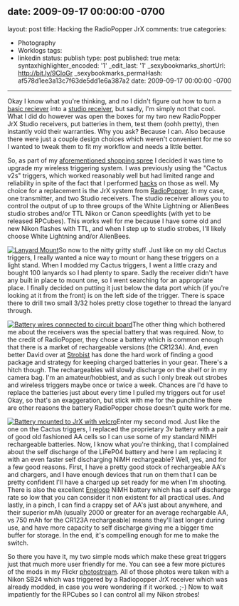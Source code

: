 date: 2009-09-17 00:00:00 -0700
---
layout: post
title: Hacking the RadioPopper JrX
comments: true
categories:
- Photography
- Worklogs
tags:
- linkedin
status: publish
type: post
published: true
meta:
  syntaxhighlighter_encoded: '1'
  _edit_last: '1'
  _sexybookmarks_shortUrl: http://bit.ly/9CloGr
  _sexybookmarks_permaHash: af578d1ee3a13c7f63de5dd1e6a387a2
date: 2009-09-17 00:00:00 -0700
---
<p>Okay I know what you're thinking, and no I didn't figure out how to turn a <a href="http://shop.radiopopper.com/radiopopperjrxreceiverbasicusca.aspx" target="_blank">basic reciever</a> into a <a href="http://shop.radiopopper.com/radiopopperjrxreceiverstudiousca.aspx" target="_blank">studio receiver</a>, but sadly, I'm simply not that cool.  What I did do however was open the boxes for my two new RadioPopper JrX Studio receivers, put batteries in them, test them (oohh pretty), then instantly void their warranties.  Why you ask?  Because I can.  Also because there were just a couple design choices which weren't convenient for me so I wanted to tweak them to fit my workflow and needs a little better.</p>

<p>So, as part of my <a href="{{ root_url }}/2009/09/13/you-get-what-you-pay-for-or-less/" target="_blank">aforementioned shopping spree</a> I decided it was time to upgrade my wireless triggering system.  I was previously using the "Cactus v2s" triggers, which worked reasonably well but had limited range and reliability in spite of the fact that I performed <a href="http://jeremykuster.blogspot.com/2007/10/gi-cactus-v2s-modification-tutorial.html" target="_blank">hacks</a> on those as well.  My choice for a replacement is the JrX system from <a href="http://radiopopper.com" target="_blank">RadioPopper</a>.  In my case, one transmitter, and two Studio receivers.  The studio receiver allows you to control the output of up to three groups of the White Lightning or AlienBees studio strobes and/or TTL Nikon or Canon speedlights (with yet to be released RPCubes).  This works well for me because I have some old and new Nikon flashes with TTL, and when I step up to studio strobes, I'll likely choose White Lightning and/or AlienBees.</p>

<p><a href="http://www.flickr.com/photos/rgeyer/3930133107/" target="_blank"><img src="http://farm3.static.flickr.com/2480/3930133107_ff5ffe3d73_m.jpg" alt="Lanyard Mount" class="alignright" /></a>So now to the nitty gritty stuff.  Just like on my old Cactus triggers, I really wanted a nice way to mount or hang these triggers on a light stand.  When I modded my Cactus triggers, I went a little crazy and bought 100 lanyards so I had plenty to spare.  Sadly the receiver didn't have any built in place to mount one, so I went searching for an appropriate place.  I finally decided on putting it just below the data port which (if you're looking at it from the front) is on the left side of the trigger.  There is space there to drill two small 3/32 holes pretty close together to thread the lanyard through.</p>

<p><a href="http://www.flickr.com/photos/rgeyer/3930132757/" target="_blank"><img src="http://farm3.static.flickr.com/2493/3930132757_a402fd6bda_m.jpg" alt="Battery wires connected to circuit board" class="alignleft" /></a>The other thing which bothered me about the receivers was the special battery that was required.  Now, to the credit of RadioPopper, they chose a battery which is common enough that there is a market of rechargeable versions (the CR123A).  And, even better David over at <a href="http://www.strobist.blogspot.com" target="_blank">Strobist</a> has done the hard work of finding a good package and strategy for keeping charged batteries in your gear.  There's a hitch though.  The rechargeables will slowly discharge on the shelf or in my camera bag.  I'm an amateur/hobbiest, and as such I only break out strobes and wireless triggers maybe once or twice a week.  Chances are I'd have to replace the batteries just about every time I pulled my triggers out for use!  Okay, so that's an exaggeration, but stick with me for the punchline there are other reasons the battery RadioPopper chose doesn't quite work for me.</p>

<p><a href="http://www.flickr.com/photos/rgeyer/3930910642/" target="_blank"><img src="http://farm3.static.flickr.com/2521/3930910642_84e79eb59e_m.jpg" alt="Battery mounted to JrX with velcro" class="alignright" /></a>Enter my second mod.  Just like the one on the Cactus triggers, I replaced the proprietary 3v battery with a pair of good old fashioned AA cells so I can use some of my standard NiMH rechargeable batteries.  Now, I know what you're thinking, that I complained about the self discharge of the LiFeP04 battery and here I am replacing it with an even faster self discharging NiMH rechargeable?  Well, yes, and for a few good reasons.  First, I have a pretty good stock of rechargeable AA's and chargers, and I have enough devices that run on them that I can be pretty confident I'll have a charged up set ready for me when I'm shooting.  There is also the excellent <a href="http://www.eneloop.info/" target="_blank">Eneloop</a> NiMH battery which has a self discharge rate so low that you can consider it non existent for all practical uses.  And lastly, in a pinch, I can find a crappy set of AA's just about anywhere, and their superior mAh (usually 2000 or greater for an average rechargable AA, vs 750 mAh for the CR123A rechargeable) means they'll last longer during use, and have more capacity to self discharge giving me a bigger time buffer for storage.  In the end, it's compelling enough for me to make the switch.</p>

<p>So there you have it, my two simple mods which make these great triggers just that much more user friendly for me.  You can see a few more pictures of the mods in my Flickr <a href="http://www.flickr.com/photos/rgeyer/sets/72157622401801774/" target="_blank">photostream</a>.  All of those photos were taken with a Nikon SB24 which was triggered by a Radiopopper JrX receiver which was already modded, in case you were wondering if it worked.  ;-)  Now to wait impatiently for the RPCubes so I can control all my Nikon strobes!</p>
